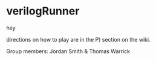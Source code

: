 # verilogRunner


hey 

directions on how to play are in the P) section on the wiki.


Group members: Jordan Smith & Thomas Warrick
